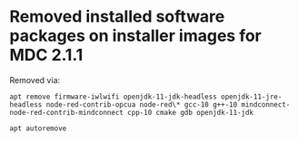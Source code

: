 # Removed installed software packages on installer images for MDC 2.1.1

Removed via:

```
apt remove firmware-iwlwifi openjdk-11-jdk-headless openjdk-11-jre-headless node-red-contrib-opcua node-red\* gcc-10 g++-10 mindconnect-node-red-contrib-mindconnect cpp-10 cmake gdb openjdk-11-jdk

apt autoremove
```
